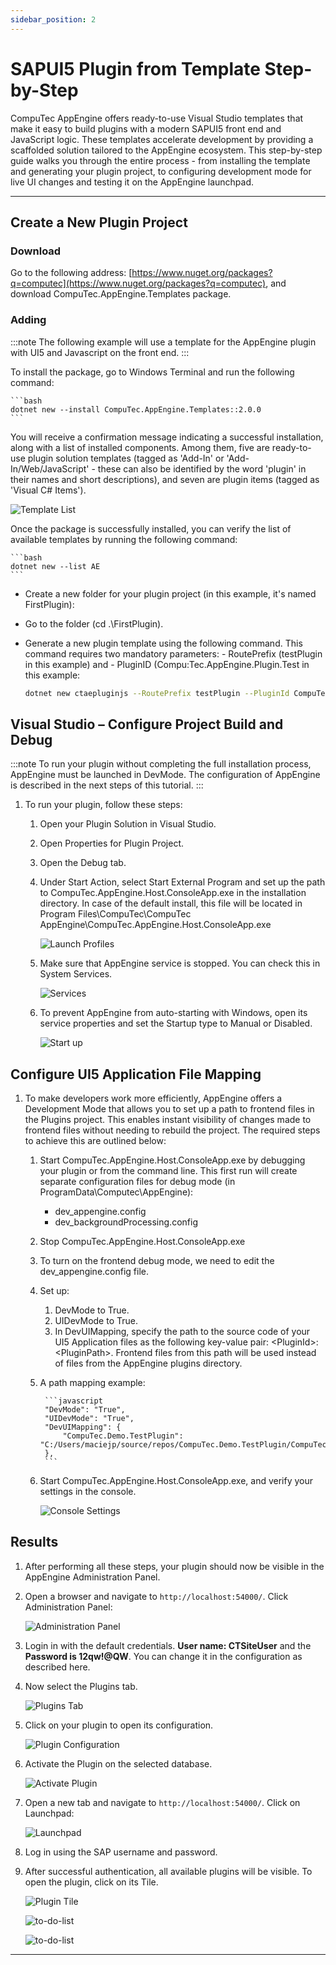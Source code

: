 ```yaml
---
sidebar_position: 2
---
```


# SAPUI5 Plugin from Template Step-by-Step

CompuTec AppEngine offers ready-to-use Visual Studio templates that make it easy to build plugins with a modern SAPUI5 front end and JavaScript logic. These templates accelerate development by providing a scaffolded solution tailored to the AppEngine ecosystem. This step-by-step guide walks you through the entire process - from installing the template and generating your plugin project, to configuring development mode for live UI changes and testing it on the AppEngine launchpad.

---

## Create a New Plugin Project

### Download

Go to the following address: [https://www.nuget.org/packages?q=computec](https://www.nuget.org/packages?q=computec), and download CompuTec.AppEngine.Templates package.

### Adding

:::note
    The following example will use a template for the AppEngine plugin with UI5 and Javascript on the front end.
:::

To install the package, go to Windows Terminal and run the following command:

    ```bash
    dotnet new --install CompuTec.AppEngine.Templates::2.0.0
    ```

You will receive a confirmation message indicating a successful installation, along with a list of installed components. Among them, five are ready-to-use plugin solution templates (tagged as 'Add-In' or 'Add-In/Web/JavaScript' - these can also be identified by the word 'plugin' in their names and short descriptions), and seven are plugin items (tagged as 'Visual C# Items').

![Template List](./media/sapui5/template-list.webp)

Once the package is successfully installed, you can verify the list of available templates by running the following command:

    ```bash
    dotnet new --list AE
    ```

- Create a new folder for your plugin project (in this example, it's named FirstPlugin):
- Go to the folder (cd .\FirstPlugin).
- Generate a new plugin template using the following command. This command requires two mandatory parameters:
        - RoutePrefix (testPlugin in this example) and
        - PluginID (Compu:Tec.AppEngine.Plugin.Test in this example:

    ```bash
    dotnet new ctaepluginjs --RoutePrefix testPlugin --PluginId CompuTec.AppEngine.Plugin.Test
    ```

## Visual Studio – Configure Project Build and Debug

:::note
    To run your plugin without completing the full installation process, AppEngine must be launched in DevMode. The configuration of AppEngine is described in the next steps of this tutorial.
:::

1. To run your plugin, follow these steps:

    1. Open your Plugin Solution in Visual Studio.
    2. Open Properties for Plugin Project.
    3. Open the Debug tab.
    4. Under Start Action, select Start External Program and set up the path to CompuTec.AppEngine.Host.ConsoleApp.exe in the installation directory. In case of the default install, this file will be located in Program Files\CompuTec\CompuTec AppEngine\CompuTec.AppEngine.Host.ConsoleApp.exe

        ![Launch Profiles](./media/sapui5/launch-profiles.webp)
    5. Make sure that AppEngine service is stopped. You can check this in System Services.

        ![Services](./media/sapui5/app-engine-services.webp)
    6. To prevent AppEngine from auto-starting with Windows, open its service properties and set the Startup type to Manual or Disabled.

        ![Start up](./media/sapui5/startup-type.webp)

## Configure UI5 Application File Mapping

1. To make developers work more efficiently, AppEngine offers a Development Mode that allows you to set up a path to frontend files in the Plugins project. This enables instant visibility of changes made to frontend files without needing to rebuild the project. The required steps to achieve this are outlined below:

    1. Start CompuTec.AppEngine.Host.ConsoleApp.exe by debugging your plugin or from the command line. This first run will create separate configuration files for debug mode (in ProgramData\Computec\AppEngine):

        - dev_appengine.config
        - dev_backgroundProcessing.config
    2. Stop CompuTec.AppEngine.Host.ConsoleApp.exe
    3. To turn on the frontend debug mode, we need to edit the dev_appengine.config file.
    4. Set up:

        1. DevMode to True.
        2. UIDevMode to True.
        3. In DevUIMapping, specify the path to the source code of your UI5 Application files as the following key-value pair: \<PluginId\>:\<PluginPath\>. Frontend files from this path will be used instead of files from the AppEngine plugins directory.
    5. A path mapping example:

            ```javascript
            "DevMode": "True",
            "UIDevMode": "True",
            "DevUIMapping": {
                "CompuTec.Demo.TestPlugin": "C:/Users/maciejp/source/repos/CompuTec.Demo.TestPlugin/CompuTec.Demo.TestPlugin/www"
            },
            ```

    6. Start CompuTec.AppEngine.Host.ConsoleApp.exe, and verify your settings in the console.

        ![Console Settings](./media/sapui5/console-settings.webp)

## Results

1. After performing all these steps, your plugin should now be visible in the AppEngine Administration Panel.
2. Open a browser and navigate to `http://localhost:54000/`. Click Administration Panel:

    ![Administration Panel](./media/sapui5/administration-panel.webp)
3. Login in with the default credentials. **User name: CTSiteUser** and the **Password is 12qw!@QW**. You can change it in the configuration as described here.
4. Now select the Plugins tab.

    ![Plugins Tab](./media/sapui5/plugins-tab.webp)
5. Click on your plugin to open its configuration.

    ![Plugin Configuration](./media/sapui5/plugin-configuration.webp)
6. Activate the Plugin on the selected database.

    ![Activate Plugin](./media/sapui5/activate-plugin.webp)
7. Open a new tab and navigate to `http://localhost:54000/`. Click on Launchpad:

    ![Launchpad](./media/sapui5/launch-pad.webp)
8. Log in using the SAP username and password.
9. After successful authentication, all available plugins will be visible. To open the plugin, click on its Tile.

    ![Plugin Tile](./media/sapui5/plugin-tile.webp)

    ![to-do-list](./media/sapui5/to-do-list.webp)

    ![to-do-list](./media/sapui5/to-do-list-2.webp)

---
